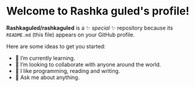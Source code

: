 # Welcome to Rashka guled's profile! 


**Rashkaguled/rashkaguled** is a ✨ _special_ ✨ repository because its `README.md` (this file) appears on your GitHub profile.

Here are some ideas to get you started:


- 🌱 I’m currently learning.
- 👯 I’m looking to collaborate with anyone around the world.
- 🤔 I like programming, reading and writing.
- 💬 Ask me about anything.



